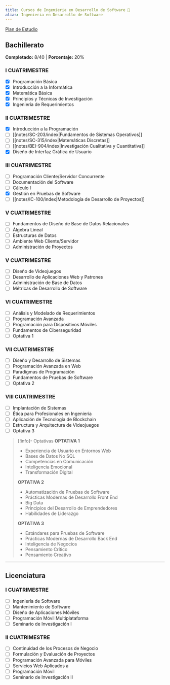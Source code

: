 ```yaml
---
title: Cursos de Ingenieria en Desarrollo de Software 📜
alias: Ingenieria en Desarrollo de Software
---
```

[Plan de Estudio](https://cdn.ufidelitas.ac.cr/wp-content/uploads/2024/08/05101715/UFidelitas_Plan-de-Estudios_Ing-en-Desarrollo-de-Software-compressed.pdf)

## **Bachillerato**
**Completado:** 8/40 | **Porcentaje:** 20%

### **I CUATRIMESTRE**
- [x] Programación Básica
- [x] Introducción a la Informática
- [x] Matemática Básica
- [x] Principios y Técnicas de Investigación
- [x] Ingeniería de Requerimientos

### **II CUATRIMESTRE**
- [x] Introducción a la Programación
- [ ] [[notes/SC-203/index|Fundamentos de Sistemas Operativos]]
- [ ] [[notes/SC-315/index|Matemáticas Discretas]]
- [ ] [[notes/BEI-904/index|Investigación Cualitativa y Cuantitativa]]
- [x] Diseño de Interfaz Gráfica de Usuario

### **III CUATRIMESTRE**
- [ ] Programación Cliente/Servidor Concurrente
- [ ] Documentación del Software
- [ ] Cálculo I
- [x] Gestión en Pruebas de Software
- [ ] [[notes/IC-100/index|Metodología de Desarrollo de Proyectos]]

### **V CUATRIMESTRE**
- [ ] Fundamentos de Diseño de Base de Datos Relacionales
- [ ] Álgebra Lineal
- [ ] Estructuras de Datos
- [ ] Ambiente Web Cliente/Servidor
- [ ] Administración de Proyectos

### **V CUATRIMESTRE**
- [ ] Diseño de Videojuegos
- [ ] Desarrollo de Aplicaciones Web y Patrones
- [ ] Administración de Base de Datos
- [ ] Métricas de Desarrollo de Software

### **VI CUATRIMESTRE**
- [ ] Análisis y Modelado de Requerimientos
- [ ] Programación Avanzada
- [ ] Programación para Dispositivos Móviles
- [ ] Fundamentos de Ciberseguridad
- [ ] Optativa 1

### **VII CUATRIMESTRE**
- [ ] Diseño y Desarrollo de Sistemas
- [ ] Programación Avanzada en Web
- [ ] Paradigmas de Programación
- [ ] Fundamentos de Pruebas de Software
- [ ] Optativa 2

### **VIII CUATRIMESTRE**
- [ ] Implantación de Sistemas
- [ ] Ética para Profesionales en Ingeniería
- [ ] Aplicación de Tecnología de Blockchain
- [ ] Estructura y Arquitectura de Videojuegos
- [ ] Optativa 3

>[!info]- Optativas
>**OPTATIVA 1**
>- Experiencia de Usuario en Entornos Web
>- Bases de Datos No SQL
>- Competencias en Comunicación
>- Inteligencia Emocional
>- Transformación Digital
>
>**OPTATIVA 2**
>- Automatización de Pruebas de Software
>- Prácticas Modernas de Desarrollo Front End
>- Big Data
>- Principios del Desarrollo de Emprendedores
>- Habilidades de Liderazgo
>
>**OPTATIVA 3**
>- Estándares para Pruebas de Software
>- Prácticas Modernas de Desarrollo Back End
>- Inteligencia de Negocios
>- Pensamiento Crítico
>- Pensamiento Creativo

---

## **Licenciatura**

### **I CUATRIMESTRE**
- [ ] Ingeniería de Software
- [ ] Mantenimiento de Software
- [ ] Diseño de Aplicaciones Móviles
- [ ] Programación Móvil Multiplataforma
- [ ] Seminario de Investigación I

### **II CUATRIMESTRE**
- [ ] Continuidad de los Procesos de Negocio
- [ ] Formulación y Evaluación de Proyectos
- [ ] Programación Avanzada para Móviles
- [ ] Servicios Web Aplicados a
- [ ] Programación Móvil
- [ ] Seminario de Investigación II
